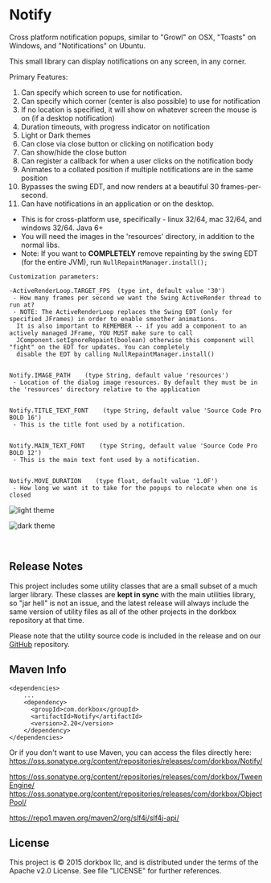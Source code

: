 Notify
======

Cross platform notification popups, similar to "Growl" on OSX, "Toasts" on Windows, and "Notifications" on Ubuntu.

This small library can display notifications on any screen, in any corner.

Primary Features:

1. Can specify which screen to use for notification.
2. Can specify which corner (center is also possible) to use for notification 
3. If no location is specified, it will show on whatever screen the mouse is on (if a desktop notification)
4. Duration timeouts, with progress indicator on notification
5. Light or Dark themes
6. Can close via close button or clicking on notification body
7. Can show/hide the close button
8. Can register a callback for when a user clicks on the notification body
9. Animates to a collated position if multiple notifications are in the same position
10. Bypasses the swing EDT, and now renders at a beautiful 30 frames-per-second.
11. Can have notifications in an application or on the desktop.


- This is for cross-platform use, specifically - linux 32/64, mac 32/64, and windows 32/64. Java 6+
- You will need the images in the 'resources' directory, in addition to the normal libs.
- Note: If you want to **COMPLETELY** remove repainting by the swing EDT (for the entire JVM), run `NullRepaintManager.install();`

```
Customization parameters:

-ActiveRenderLoop.TARGET_FPS  (type int, default value '30')
 - How many frames per second we want the Swing ActiveRender thread to run at?
 - NOTE: The ActiveRenderLoop replaces the Swing EDT (only for specified JFrames) in order to enable smoother animations. 
  It is also important to REMEMBER -- if you add a component to an actively managed JFrame, YOU MUST make sure to call
  JComponent.setIgnoreRepaint(boolean) otherwise this component will "fight" on the EDT for updates. You can completely
  disable the EDT by calling NullRepaintManager.install()


Notify.IMAGE_PATH    (type String, default value 'resources')
 - Location of the dialog image resources. By default they must be in the 'resources' directory relative to the application
 
 
Notify.TITLE_TEXT_FONT    (type String, default value 'Source Code Pro BOLD 16')
 - This is the title font used by a notification.

 
Notify.MAIN_TEXT_FONT    (type String, default value 'Source Code Pro BOLD 12')
 - This is the main text font used by a notification.
    
 
Notify.MOVE_DURATION    (type float, default value '1.0F')
 - How long we want it to take for the popups to relocate when one is closed
```

![light theme](https://raw.githubusercontent.com/dorkbox/Notify/master/notify-light.png)

![dark theme](https://raw.githubusercontent.com/dorkbox/Notify/master/notify-dark.png)


&nbsp; 
&nbsp; 

Release Notes 
---------

This project includes some utility classes that are a small subset of a much larger library. These classes are **kept in sync** with the main utilities library, so "jar hell" is not an issue, and the latest release will always include the same version of utility files as all of the other projects in the dorkbox repository at that time. 
  
  Please note that the utility source code is included in the release and on our [GitHub](https://github.com/dorkbox/Utilities) repository.
  
  
Maven Info
---------
```
<dependencies>
    ...
    <dependency>
      <groupId>com.dorkbox</groupId>
      <artifactId>Notify</artifactId>
      <version>2.20</version>
    </dependency>
</dependencies>
```

Or if you don't want to use Maven, you can access the files directly here:  
https://oss.sonatype.org/content/repositories/releases/com/dorkbox/Notify/  

https://oss.sonatype.org/content/repositories/releases/com/dorkbox/TweenEngine/      
https://oss.sonatype.org/content/repositories/releases/com/dorkbox/ObjectPool/  

https://repo1.maven.org/maven2/org/slf4j/slf4j-api/      


License
---------
This project is © 2015 dorkbox llc, and is distributed under the terms of the Apache v2.0 License. See file "LICENSE" for further references.

